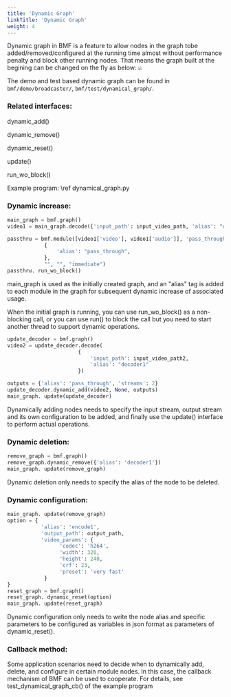 ```yaml
---
title: 'Dynamic Graph'
linkTitle: 'Dynamic Graph'
weight: 4
---
```


Dynamic graph in BMF is a feature to allow nodes in the graph tobe added/removed/configured at the running time almost without performance penalty and block other running nodes. That means the graph built at the begining can be changed on the fly as below:
<img src="/img/docs/dynamic_graph.png" style="zoom:50%;" />

The demo and test based dynamic graph can be found in `bmf/demo/broadcaster/`, `bmf/test/dynamical_graph/`.



### Related interfaces:

dynamic_add()

dynamic_remove()

dynamic_reset()

update()

run_wo_block()

Example program: \ref dynamical_graph.py

### Dynamic increase:

```python
main_graph = bmf.graph()
video1 = main_graph.decode({'input_path': input_video_path, 'alias': "decoder0"})

passthru = bmf.module([video1['video'], video1['audio']], 'pass_through',
            {
                'alias': "pass_through",
            },
            "", "", "immediate")
passthru. run_wo_block()
```
main_graph is used as the initially created graph, and an "alias" tag is added to each module in the graph for subsequent dynamic increase of associated usage.

When the initial graph is running, you can use run_wo_block() as a non-blocking call, or you can use run() to block the call but you need to start another thread to support dynamic operations.

```python
update_decoder = bmf.graph()
video2 = update_decoder.decode(
                       {
                           'input_path': input_video_path2,
                           'alias': "decoder1"
                       })

outputs = {'alias': 'pass_through', 'streams': 2}
update_decoder.dynamic_add(video2, None, outputs)
main_graph. update(update_decoder)
```
Dynamically adding nodes needs to specify the input stream, output stream and its own configuration to be added, and finally use the update() interface to perform actual operations.

### Dynamic deletion:

```python
remove_graph = bmf.graph()
remove_graph.dynamic_remove({'alias': 'decoder1'})
main_graph. update(remove_graph)
```
Dynamic deletion only needs to specify the alias of the node to be deleted.

### Dynamic configuration:

```python
main_graph. update(remove_graph)
option = {
           'alias': 'encode1',
           'output_path': output_path,
           'video_params': {
                 'codec': 'h264',
                 'width': 320,
                 'height': 240,
                 'crf': 23,
                 'preset': 'very fast'
            }
}
reset_graph = bmf.graph()
reset_graph. dynamic_reset(option)
main_graph. update(reset_graph)
```
Dynamic configuration only needs to write the node alias and specific parameters to be configured as variables in json format as parameters of dynamic_reset().

### Callback method:

Some application scenarios need to decide when to dynamically add, delete, and configure in certain module nodes. In this case, the callback mechanism of BMF can be used to cooperate. For details, see test_dynamical_graph_cb() of the example program